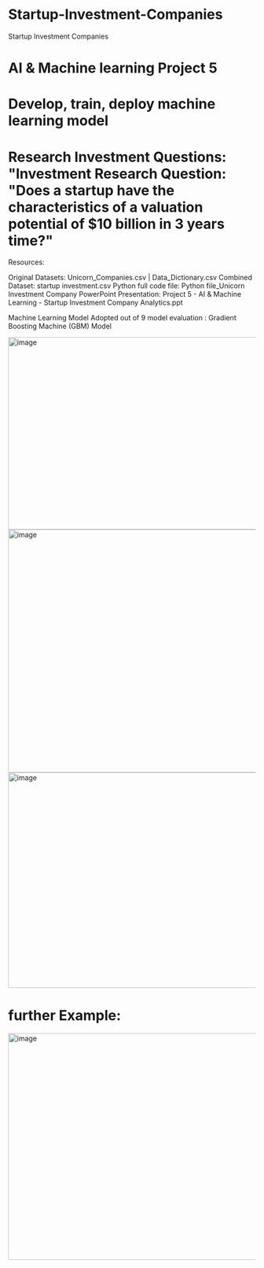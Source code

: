 # Startup-Investment-Companies
Startup Investment Companies

# AI & Machine learning Project 5

# Develop, train, deploy machine learning model

# Research Investment Questions: "Investment Research Question: "Does a startup have the characteristics of a valuation potential of $10 billion in 3 years time?"


Resources:

Original Datasets: Unicorn_Companies.csv  |  Data_Dictionary.csv
Combined Dataset: startup investment.csv
Python full code file: Python file_Unicorn Investment Company
PowerPoint Presentation: Project 5 - AI & Machine Learning - Startup Investment Company Analytics.ppt

Machine Learning Model Adopted out of 9 model evaluation : Gradient Boosting Machine (GBM) Model 


<img width="962" height="391" alt="image" src="https://github.com/user-attachments/assets/6b107b32-4a6d-42f9-8c16-341a97b7f808" />


<img width="907" height="494" alt="image" src="https://github.com/user-attachments/assets/f9ca5ef9-0e4e-419e-95d6-b0d79b6ef923" />





<img width="800" height="438" alt="image" src="https://github.com/user-attachments/assets/09a1cb62-3a92-4125-b62a-b3af10deb490" />


# further Example:

<img width="895" height="461" alt="image" src="https://github.com/user-attachments/assets/17a69779-ebf0-413b-9a54-fe368d47f914" />


















